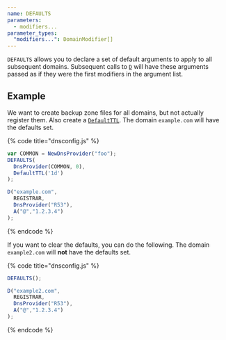 ```yaml
---
name: DEFAULTS
parameters:
  - modifiers...
parameter_types:
  "modifiers...": DomainModifier[]
---
```


`DEFAULTS` allows you to declare a set of default arguments to apply to all subsequent domains. Subsequent calls to [`D`](D.md) will have these
arguments passed as if they were the first modifiers in the argument list.

## Example

We want to create backup zone files for all domains, but not actually register them. Also create a [`DefaultTTL`](/documentation/02_language_reference/domain_modifier_functions/DefaultTTL.md).
The domain `example.com` will have the defaults set.

{% code title="dnsconfig.js" %}
```javascript
var COMMON = NewDnsProvider("foo");
DEFAULTS(
  DnsProvider(COMMON, 0),
  DefaultTTL('1d')
);

D("example.com",
  REGISTRAR,
  DnsProvider("R53"),
  A("@","1.2.3.4")
);
```
{% endcode %}

If you want to clear the defaults, you can do the following.
The domain `example2.com` will **not** have the defaults set.

{% code title="dnsconfig.js" %}
```javascript
DEFAULTS();

D("example2.com",
  REGISTRAR,
  DnsProvider("R53"),
  A("@","1.2.3.4")
);
```
{% endcode %}
